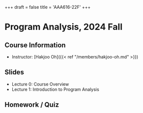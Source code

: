 +++
draft = false
title = 'AAA616-22F'
+++

# Program Analysis, 2024 Fall

## Course Information

- Instructor: [Hakjoo Oh]({{< ref "/members/hakjoo-oh.md" >}})

## Slides

- Lecture 0: Course Overview 
- Lecture 1: Introduction to Program Analysis

## Homework / Quiz
